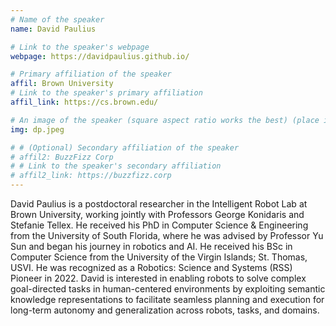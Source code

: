 ```yaml
---
# Name of the speaker
name: David Paulius

# Link to the speaker's webpage
webpage: https://davidpaulius.github.io/

# Primary affiliation of the speaker
affil: Brown University
# Link to the speaker's primary affiliation
affil_link: https://cs.brown.edu/

# An image of the speaker (square aspect ratio works the best) (place in the `assets/img/speakers` directory)
img: dp.jpeg

# # (Optional) Secondary affiliation of the speaker
# affil2: BuzzFizz Corp
# # Link to the speaker's secondary affiliation 
# affil2_link: https://buzzfizz.corp
---
```


<!-- Whatever you write below will show up as the speaker's bio -->

David Paulius is a postdoctoral researcher in the Intelligent Robot Lab at Brown University, working jointly with Professors George Konidaris and Stefanie Tellex. He received his PhD in Computer Science & Engineering from the University of South Florida, where he was advised by Professor Yu Sun and began his journey in robotics and AI. He received his BSc in Computer Science from the University of the Virgin Islands; St. Thomas, USVI. He was recognized as a Robotics: Science and Systems (RSS) Pioneer in 2022. David is interested in enabling robots to solve complex goal-directed tasks in human-centered   environments by exploiting semantic knowledge representations to facilitate seamless planning and execution for long-term autonomy and generalization across robots, tasks, and domains.
